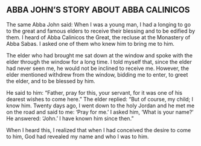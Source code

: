 ## ABBA JOHN’S STORY ABOUT ABBA CALINICOS

The same Abba John said: When I was a young man, I had a longing to go to the great and famous elders to receive their blessing and to be edified by them. I heard of Abba Calinicos the Great, the recluse at the Monastery of Abba Sabas. I asked one of them who knew him to bring me to him. 

The elder who had brought me sat down at the window and spoke with the elder through the window for a long time. I told myself that, since the elder had never seen me, he would not be inclined to receive me. However, the elder mentioned withdrew from the window, bidding me to enter, to greet the elder, and to be blessed by him. 

He said to him: “Father, pray for this, your servant, for it was one of his dearest wishes to come here.” The elder replied: “But of course, my child; I know him. Twenty days ago, I went down to the holy Jordan and he met me on the road and said to me: ‘Pray for me.’ I asked him, ‘What is your name?’ He answered: ‘John.’ I have known him since then.” 

When I heard this, I realized that when I had conceived the desire to come to him, God had revealed my name and who I was to him.
